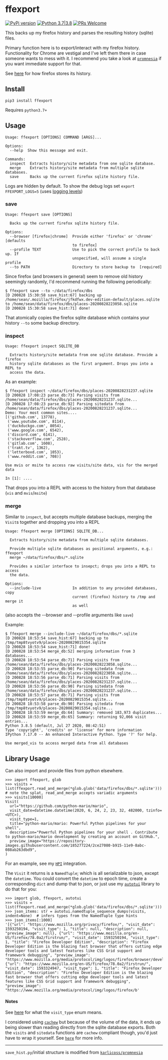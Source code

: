 # ffexport

[![PyPi version](https://img.shields.io/pypi/v/ffexport.svg)](https://pypi.python.org/pypi/ffexport) [![Python 3.7|3.8](https://img.shields.io/pypi/pyversions/ffexport.svg)](https://pypi.python.org/pypi/ffexport) [![PRs Welcome](https://img.shields.io/badge/PRs-welcome-brightgreen.svg?style=flat-square)](http://makeapullrequest.com)

This backs up my firefox history and parses the resulting history (sqlite) files.

Primary function here is to export/interact with my firefox history. Functionality for Chrome are vestigal and I've left them there in case someone wants to mess with it. I recommend you take a look at [`promnesia`](https://github.com/karlicoss/promnesia) if you want immediate support for that.

See [here](https://web.archive.org/web/20190730231715/https://www.forensicswiki.org/wiki/Mozilla_Firefox_3_History_File_Format#moz_historyvisits) for how firefox stores its history.


## Install

`pip3 install ffexport`

Requires `python3.7+`

## Usage

```
Usage: ffexport [OPTIONS] COMMAND [ARGS]...

Options:
  --help  Show this message and exit.

Commands:
  inspect  Extracts history/site metadata from one sqlite database.
  merge    Extracts history/site metadata from multiple sqlite databases.
  save     Backs up the current firefox sqlite history file.
```

Logs are hidden by default. To show the debug logs set `export FFEXPORT_LOGS=5` (uses [logging levels](https://docs.python.org/3/library/logging.html#logging-levels))

### save

```
Usage: ffexport save [OPTIONS]

  Backs up the current firefox sqlite history file.

Options:
  --browser [firefox|chrome]  Provide either 'firefox' or 'chrome' [defaults
                              to firefox]
  --profile TEXT              Use to pick the correct profile to back up. If
                              unspecified, will assume a single profile
  --to PATH                   Directory to store backup to  [required]
```

Since firefox (and browsers in general) seem to remove old history seemingly randomly, I'd recommend running the following periodically:

```
$ ffexport save --to ~/data/firefox/dbs
[D 200828 15:30:58 save_hist:67] backing up /home/sean/.mozilla/firefox/jfkdfwx.dev-edition-default/places.sqlite to /home/sean/data/firefox/dbs/places-20200828223058.sqlite
[D 200828 15:30:58 save_hist:71] done!
```

That atomically copies the firefox sqlite database which contains your history `--to` some backup directory.

### inspect

```
Usage: ffexport inspect SQLITE_DB

  Extracts history/site metadata from one sqlite database. Provide a firefox
  history sqlite databases as the first argument. Drops you into a REPL to
  access the data.

```

As an example:

```
$ ffexport inspect ~/data/firefox/dbs/places-20200828231237.sqlite
[D 200828 17:08:23 parse_db:73] Parsing visits from /home/sean/data/firefox/dbs/places-20200828231237.sqlite...
[D 200828 17:08:23 parse_db:92] Parsing sitedata from /home/sean/data/firefox/dbs/places-20200828231237.sqlite...
Demo: Your most common sites....
[('github.com', 13778),
 ('www.youtube.com', 8114),
 ('duckduckgo.com', 8054),
 ('www.google.com', 6542),
 ('discord.com', 6141),
 ('stackoverflow.com', 2528),
 ('gitlab.com', 1608),
 ('trakt.tv', 1362),
 ('letterboxd.com', 1053),
 ('www.reddit.com', 708)]

Use mvis or msite to access raw visits/site data, vis for the merged data

In [1]: ....
```

That drops you into a REPL with access to the history from that database (`vis` and `mvis`/`msite`)

### merge

Similar to `inspect`, but accepts multiple database backups, merging the `Visit`s together and dropping you into a REPL

```
Usage: ffexport merge [OPTIONS] SQLITE_DB...

  Extracts history/site metadata from multiple sqlite databases.

  Provide multiple sqlite databases as positional arguments, e.g.: ffexport
  merge ~/data/firefox/dbs/*.sqlite

  Provides a similar interface to insepct; drops you into a REPL to access
  the data.

Options:
  --include-live              In addition to any provided databases, copy
                              current (firefox) history to /tmp and merge it
                              as well
```

(also accepts the --browser and --profile arguments like `save`)

Example:

```
$ ffexport merge --include-live ~/data/firefox/dbs/*.sqlite
[D 200828 18:53:54 save_hist:67] backing up to /tmp/tmp8tvyotv9/places-20200829015354.sqlite
[D 200828 18:53:54 save_hist:71] done!
[D 200828 18:53:54 merge_db:52] merging information from 3 databases...
[D 200828 18:53:54 parse_db:71] Parsing visits from /home/sean/data/firefox/dbs/places-20200828223058.sqlite...
[D 200828 18:53:55 parse_db:90] Parsing sitedata from /home/sean/data/firefox/dbs/places-20200828223058.sqlite...
[D 200828 18:53:56 parse_db:71] Parsing visits from /home/sean/data/firefox/dbs/places-20200828231237.sqlite...
[D 200828 18:53:56 parse_db:90] Parsing sitedata from /home/sean/data/firefox/dbs/places-20200828231237.sqlite...
[D 200828 18:53:57 parse_db:71] Parsing visits from /tmp/tmp8tvyotv9/places-20200829015354.sqlite...
[D 200828 18:53:58 parse_db:90] Parsing sitedata from /tmp/tmp8tvyotv9/places-20200829015354.sqlite...
[D 200828 18:53:59 merge_db:64] Summary: removed 183,973 duplicates...
[D 200828 18:53:59 merge_db:65] Summary: returning 92,066 visit entries...
Python 3.8.5 (default, Jul 27 2020, 08:42:51)
Type 'copyright', 'credits' or 'license' for more information
IPython 7.17.0 -- An enhanced Interactive Python. Type '?' for help.

Use merged_vis to access merged data from all databases
```

## Library Usage

Can also import and provide files from python elsewhere.

```
>>> import ffexport, glob
>>> visits = list(ffexport.read_and_merge(*glob.glob('data/firefox/dbs/*.sqlite')))  # note the splat, read_and_merge accepts variadic arguments
>>> visits[10000]
Visit(
  url="https://github.com/python-mario/mario",
  visit_date=datetime.datetime(2020, 6, 24, 2, 23, 32, 482000, tzinfo=<UTC>),
  visit_type=1,
  title="python-mario/mario: Powerful Python pipelines for your shell",
  description="Powerful Python pipelines for your shell . Contribute to python-mario/mario development by creating an account on GitHub.",
  preview_image="https://repository-images.githubusercontent.com/185277224/2ce27080-b915-11e9-8abc-088ab263dbd9",
)
```

For an example, see my [`HPI`](https://github.com/seanbreckenridge/HPI/blob/master/my/browsing.py) integration.

The `Visit` it returns is a `NamedTuple`; which is all serializable to json, except the `datetime`. You could convert the `datetime` to epoch time, create a corresponding `dict` and dump that to json, or just use my [`autotui`](https://github.com/seanbreckenridge/autotui) library to do that for you:

```
>>> import glob, ffexport, autotui
>>> visits = list(ffexport.read_and_merge(*glob.glob('data/firefox/dbs/*.sqlite')))
>>> json_items: str = autotui.namedtuple_sequence_dumps(visits, indent=None)  # infers types from the NamedTuple type hints
>>> json_items[:1000]
'[{"url": "https://www.mozilla.org/privacy/firefox/", "visit_date": 1593250194, "visit_type": 1, "title": null, "description": null, "preview_image": null}, {"url": "https://www.mozilla.org/en-US/firefox/78.0a2/firstrun/", "visit_date": 1593250194, "visit_type": 1, "title": "Firefox Developer Edition", "description": "Firefox Developer Edition is the blazing fast browser that offers cutting edge developer tools and latest features like CSS Grid support and framework debugging", "preview_image": "https://www.mozilla.org/media/protocol/img/logos/firefox/browser/developer/og.0e5d59686805.png"}, {"url": "https://www.mozilla.org/en-US/firefox/78.0a2/firstrun/", "visit_date": 1593324947, "visit_type": 1, "title": "Firefox Developer Edition", "description": "Firefox Developer Edition is the blazing fast browser that offers cutting edge developer tools and latest features like CSS Grid support and framework debugging", "preview_image": "https://www.mozilla.org/media/protocol/img/logos/firefox/b'
```

#### Notes

See [here](https://web.archive.org/web/20190730231715/https://www.forensicswiki.org/wiki/Mozilla_Firefox_3_History_File_Format#moz_historyvisits) for what the `visit_type` enum means.

I considered using [`cachew`](https://github.com/karlicoss/cachew) but because of the volume of the data, it ends up being slower than reading directly from the sqlite database exports. Both the `visits` and `sitedata` functions are `cachew` compliant though, you'd just have to wrap it yourself. See [`here`](https://github.com/seanbreckenridge/ffexport/issues/6) for more info.

---

`save_hist.py`/initial structure is modified from [`karlicoss/promnesia`](https://github.com/karlicoss/promnesia/)

